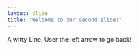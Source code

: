 ```yaml
---
layout: slide
title: "Welcome to our second slide!"
---
```

A witty Line.
User the left arrow to go back!